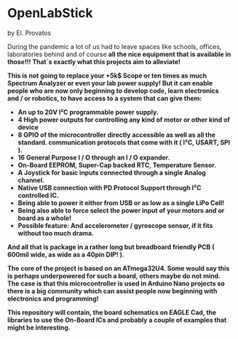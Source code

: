 # OpenLabStick
by El. Provatos

During the pandemic a lot of us had to leave spaces like schools, offices, laboratories behind and of course 
<b>all the nice equipment that is available in those!!!<b> That´s exactly what this projects aim to alleviate!

This is not going to replace your +5k$ Scope or ten times as much Spectrum Analyzer or even your lab power supply!
But it can enable people who are now only beginning to develop code, learn electronics and / or robotics,
to have access to a system that can give them:

  - An up to 20V I²C programmable power supply.
  - 4 High power outputs for controlling any kind of motor or other kind of device
  - 8 GPIO of the microcontroller directly accessible as well as all the standard.
    communication protocols that come with it ( I²C, USART, SPI ).
  - 16 General Purpose I / O through an I / O expander.
  - On-Board EEPROM, Super-Cap backed RTC, Temperature Sensor.
  - A Joystick for basic inputs connected through a single Analog channel.
  - Native USB connection with PD Protocol Support through I²C controlled IC.
  - Being able to power it either from USB or as low as a single LiPo Cell!
  - Being also able to force select the power input of your motors and or board as a whole!
  - Possible feature: And accelerometer / gyroscope sensor, if it fits without too much drama.
  
And all that is package in a rather long but breadboard friendly PCB ( 600mil wide, as wide as a 40pin DIP! ).

The core of the project is based on an ATmega32U4. Some would say this is perhaps underpowered for such a board,
others maybe do not mind. The case is that this microcontroller is used in Arduino Nano projects so there is a
big community which can assist people now beginning with electronics and programming!
  
This repository will contain, the board schematics on EAGLE Cad, the libraries to use the On-Board ICs and
probably a couple of examples that might be interesting.
